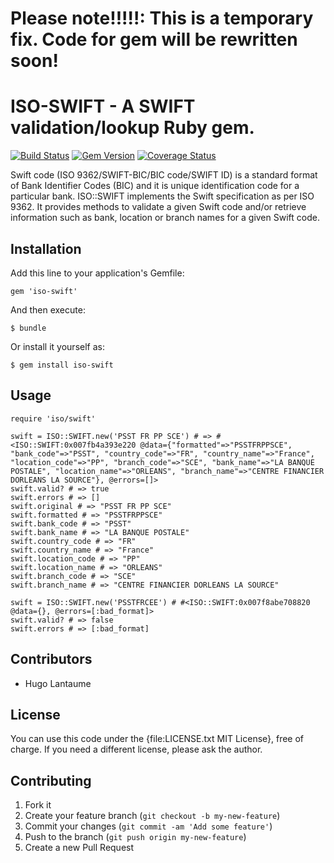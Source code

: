 # Please note!!!!!: This is a temporary fix. Code for gem will be rewritten soon!

# ISO-SWIFT - A SWIFT validation/lookup Ruby gem.

[![Build Status](https://secure.travis-ci.org/hugolantaume/iso-swift.png?branch=master)](http://travis-ci.org/hugolantaume/iso-swift)
[![Gem Version](https://badge.fury.io/rb/credit_card_bins.svg)](http://badge.fury.io/rb/iso-swift)
[![Coverage Status](https://coveralls.io/repos/hugolantaume/iso-swift/badge.png?branch=master)](https://coveralls.io/r/hugolantaume/iso-swift?branch=master)

Swift code (ISO 9362/SWIFT-BIC/BIC code/SWIFT ID) is a standard format of Bank Identifier Codes (BIC) and it is unique identification code for a particular bank.
ISO::SWIFT implements the Swift specification as per ISO 9362.
It provides methods to validate a given Swift code and/or retrieve information such as bank, location or branch names for a given Swift code. 


## Installation

Add this line to your application's Gemfile:

    gem 'iso-swift'

And then execute:

    $ bundle

Or install it yourself as:

    $ gem install iso-swift

## Usage

    require 'iso/swift'
    
    swift = ISO::SWIFT.new('PSST FR PP SCE') # => #<ISO::SWIFT:0x007fb4a393e220 @data={"formatted"=>"PSSTFRPPSCE", "bank_code"=>"PSST", "country_code"=>"FR", "country_name"=>"France", "location_code"=>"PP", "branch_code"=>"SCE", "bank_name"=>"LA BANQUE POSTALE", "location_name"=>"ORLEANS", "branch_name"=>"CENTRE FINANCIER DORLEANS LA SOURCE"}, @errors=[]>
    swift.valid? # => true
    swift.errors # => []
    swift.original # => "PSST FR PP SCE"
    swift.formatted # => "PSSTFRPPSCE"
    swift.bank_code # => "PSST"
    swift.bank_name # => "LA BANQUE POSTALE"
    swift.country_code # => "FR"
    swift.country_name # => "France"
    swift.location_code # => "PP"
    swift.location_name # => "ORLEANS"
    swift.branch_code # => "SCE"
    swift.branch_name # => "CENTRE FINANCIER DORLEANS LA SOURCE"
    
    swift = ISO::SWIFT.new('PSSTFRCEE') # #<ISO::SWIFT:0x007f8abe708820 @data={}, @errors=[:bad_format]>
    swift.valid? # => false
    swift.errors # => [:bad_format]


## Contributors

* Hugo Lantaume


## License

You can use this code under the {file:LICENSE.txt MIT License}, free of charge.
If you need a different license, please ask the author.


## Contributing

1. Fork it
2. Create your feature branch (`git checkout -b my-new-feature`)
3. Commit your changes (`git commit -am 'Add some feature'`)
4. Push to the branch (`git push origin my-new-feature`)
5. Create a new Pull Request
